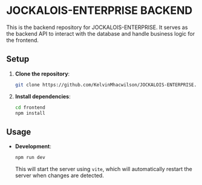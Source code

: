 # JOCKALOIS-ENTERPRISE BACKEND

This is the backend repository for JOCKALOIS-ENTERPRISE. It serves as the backend API to interact with the database and handle business logic for the frontend.

## Setup

1. **Clone the repository**:
   ```bash
   git clone https://github.com/KelvinMhacwilson/JOCKALOIS-ENTERPRISE.git
   ```
2. **Install dependencies**:
   ```bash
   cd frontend
   npm install
   ```


## Usage

- **Development**:
  ```bash
  npm run dev
  ```
  This will start the server using `vite`, which will automatically restart the server when changes are detected.

